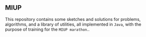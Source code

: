 ## MIUP

This repository contains some sketches and solutions for problems, algorithms, and a library of utilities, all implemented in ```Java```, with the purpose of training for the ```MIUP marathon```..